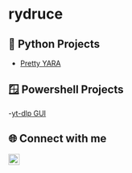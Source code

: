 <h1>rydruce</h1>

<h2>🐍 Python Projects</h2>

  - [Pretty YARA](https://github.com/rydruce/pretty-yara)

<h2>🪟 Powershell Projects</h2>

  -[yt-dlp GUI](https://github.com/rydruce/yt-dlp-GUI)

<h2> 🌐 Connect with me</h2>

[<img align="left" alt="LinkedIn-RyanDruce | LinkedIn" width="22px" src="https://cdn.jsdelivr.net/npm/simple-icons@v3/icons/linkedin.svg" />][linkedin]

[linkedin]: https://www.linkedin.com/in/ryan-druce/
<!---
rydruce/rydruce is a ✨ special ✨ repository because its `README.md` (this file) appears on your GitHub profile.
You can click the Preview link to take a look at your changes.
--->
